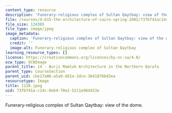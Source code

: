 ```yaml
---
content_type: resource
description: 'Funerary-religious complex of Sultan Qaytbay: view of the dome.'
file: /courses/4-615-the-architecture-of-cairo-spring-2002/73fbf41ac14c0eb470e25211e96d423e_1128.jpeg
file_size: 124365
file_type: image/jpeg
image_metadata:
  caption: 'Funerary-religious complex of Sultan Qaytbay: view of the dome.'
  credit: ''
  image-alt: Funerary-religious complex of Sultan Qaytbay
learning_resource_types: []
license: https://creativecommons.org/licenses/by-nc-sa/4.0/
ocw_type: OCWImage
parent_title: 14 - Burji Mamluk Architecture in the Northern Qarafa
parent_type: CourseSection
parent_uid: cbe17a06-a5a9-dd1a-1dce-3b41876bd2ea
resourcetype: Image
title: 1128.jpeg
uid: 73fbf41a-c14c-0eb4-70e2-5211e96d423e
---
```

Funerary-religious complex of Sultan Qaytbay: view of the dome.